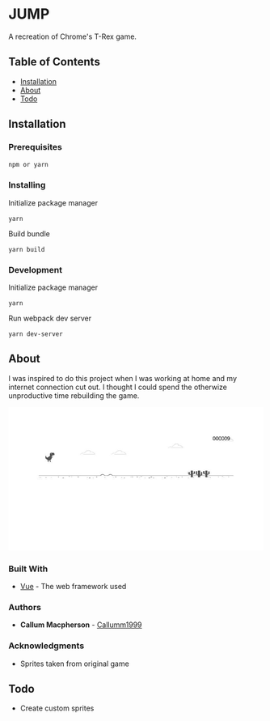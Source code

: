 # JUMP

A recreation of Chrome's T-Rex game.

## Table of Contents
* [Installation](#installation)
* [About](#about)
* [Todo](#togo)

## Installation

### Prerequisites

```
npm or yarn
```

### Installing

Initialize package manager

```
yarn
```

Build bundle

```
yarn build
```
### Development

Initialize package manager

```
yarn
```

Run webpack dev server

```
yarn dev-server
```

## About
I was inspired to do this project when I was working at home and my internet connection cut out. I thought I could spend the otherwize unproductive time rebuilding the game.


![Screenshot of the game](https://github.com/CallumM1999/jump/blob/master/readme_assets/screenshot.jpeg)

### Built With

* [Vue](https://vuejs.org/) - The web framework used


### Authors

* **Callum Macpherson** - [Callumm1999](https://github.com/CallumM1999)



### Acknowledgments

* Sprites taken from original game


## Todo
* Create custom sprites